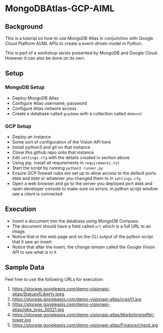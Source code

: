 # MongoDBAtlas-GCP-AIML

## Background
This is a tutorial on how to use MongoDB Atlas in conjunction with Google Cloud Platform AI/ML APIs to create a event-driven model in Python.

This is part of a workshop series presented by MongoDB and Google Cloud. However it can also be done on its own.

## Setup
### MongoDB Setup
* Deploy MongoDB Atlas
* Configure Atlas username, password
* Configure Atlas network access
* Create a database called `gcpdemo` with a collection called `democol` 

### GCP Setup
* Deploy an instance
* Some sort of configuration of the Vision API here
* Install python3 and git on that instance
* Clone this github repo onto that instance
* Edit `settings.cfg` with the details created in section above
* Using pip, install all requirements in `requirements.txt`
* Start the script by running `python3 runner.py`
* Ensure GCP firewall rules are set up to allow access to the default ports `8088` and `8089` or whatever you changed them to in `settings.cfg`
* Open a web browser and go to the server you deployed port `8088` and open developer console to make sure no errors. in python script window see a client is connected

## Execution
* Insert a document into the database using MongoDB Compass. 
* The document should have a field called `url` which is a full URL to an image.
* Notice that in the web page and on the CLI output of the python script that it saw an insert
* Notice that after the insert, the change stream called the Google Vision API to see what is in it

## Sample Data
Feel free to use the following URLs for execution:
1. https://storage.googleapis.com/demo-visionapi-atlas/StatueofLiberty.jpeg
2. https://storage.googleapis.com/demo-visionapi-atlas/crash1.jpg
3. https://storage.googleapis.com/demo-visionapi-atlas/nike_logo_30021.jpg
4. https://storage.googleapis.com/demo-visionapi-atlas/Marketing/eiffel-tower.jpg
5. https://storage.googleapis.com/demo-visionapi-atlas/Finance/check.jpg
